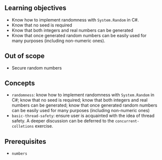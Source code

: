 ## Learning objectives

- Know how to implement randomness with `System.Random` in C#.
- Know that no seed is required
- Know that both integers and real numbers can be generated
- Know that once generated random numbers can be easily used for many purposes (including non-numeric ones).

## Out of scope

- Secure random numbers

## Concepts

- `randomness`: know how to implement randomness with `System.Random` in C#; know that no seed is required; know that both integers and real numbers can be generated; know that once generated random numbers can be easily used for many purposes (including non-numeric ones)
- `basic-thread-safety`: ensure user is acquainted with the idea of thread safety. A deeper discussion can be deferred to the `concurrent-colletions` exercise.

## Prerequisites

- `numbers`
